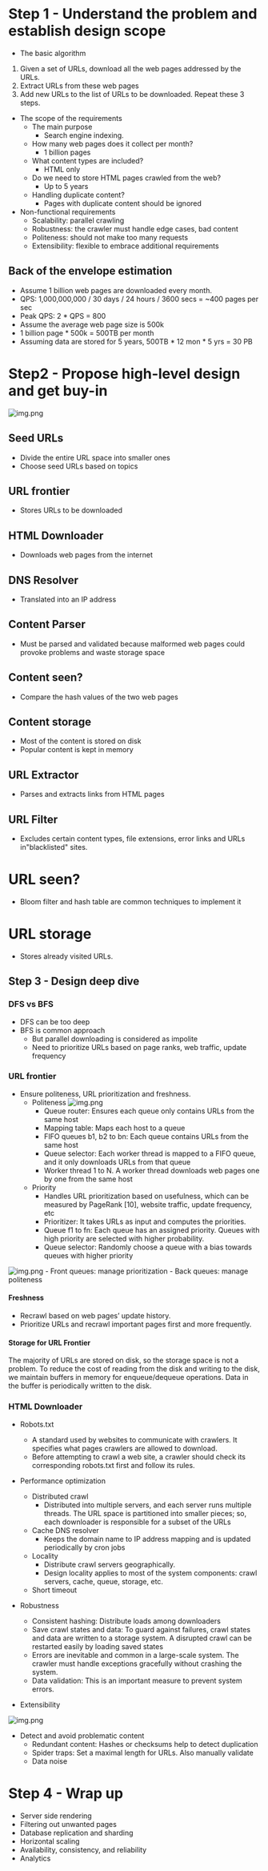 # Step 1 - Understand the problem and establish design scope

- The basic algorithm
1. Given a set of URLs, download all the web pages addressed by the URLs.
2. Extract URLs from these web pages
3. Add new URLs to the list of URLs to be downloaded. Repeat these 3 steps.

- The scope of the requirements
  - The main purpose
    - Search engine indexing.
  - How many web pages does it collect per month?
    - 1 billion pages
  - What content types are included?
    - HTML only
  - Do we need to store HTML pages crawled from the web?
    - Up to 5 years
  - Handling duplicate content?
    - Pages with duplicate content should be ignored
- Non-functional requirements
  - Scalability: parallel crawling
  - Robustness: the crawler must handle edge cases, bad content
  - Politeness: should not make too many requests
  - Extensibility: flexible to embrace additional requirements

## Back of the envelope estimation
- Assume 1 billion web pages are downloaded every month.
- QPS: 1,000,000,000 / 30 days / 24 hours / 3600 secs = ~400 pages per sec
- Peak QPS: 2 * QPS = 800
- Assume the average web page size is 500k
- 1 billion page * 500k = 500TB per month
- Assuming data are stored for 5 years, 500TB * 12 mon * 5 yrs = 30 PB

# Step2 - Propose high-level design and get buy-in

![img.png](image_wsc/high_level_design.png)

## Seed URLs
- Divide the entire URL space into smaller ones
- Choose seed URLs based on topics

## URL frontier
- Stores URLs to be downloaded

## HTML Downloader
- Downloads web pages from the internet

## DNS Resolver
- Translated into an IP address

## Content Parser
- Must be parsed and validated because malformed web pages could provoke problems and waste storage space

## Content seen?
- Compare the hash values of the two web pages

## Content storage
- Most of the content is stored on disk
- Popular content is kept in memory

## URL Extractor
- Parses and extracts links from HTML pages

## URL Filter
- Excludes certain content types, file extensions, error links and URLs in"blacklisted" sites.

# URL seen?
- Bloom filter and hash table are common techniques to implement it

# URL storage
- Stores already visited URLs.

## Step 3 - Design deep dive

### DFS vs BFS
- DFS can be too deep
- BFS is common approach
  - But parallel downloading is considered as impolite
  - Need to prioritize URLs based on page ranks, web traffic, update frequency

### URL frontier
- Ensure politeness, URL prioritization and freshness.
  - Politeness
![img.png](image_wsc/politeness.png)
    - Queue router: Ensures each queue only contains URLs from the same host
    - Mapping table: Maps each host to a queue
    - FIFO queues b1, b2 to bn: Each queue contains URLs from the same host
    - Queue selector: Each worker thread is mapped to a FIFO queue, and it only downloads URLs from that queue
    - Worker thread 1 to N. A worker thread downloads web pages one by one from the same host
  - Priority
      - Handles URL prioritization based on usefulness, which can be measured by PageRank [10], website traffic, update frequency, etc
      - Prioritizer: It takes URLs as input and computes the priorities.
      - Queue f1 to fn: Each queue has an assigned priority. Queues with high priority are selected with higher probability.
      - Queue selector: Randomly choose a queue with a bias towards queues with higher priority

![img.png](image_wsc/url_frontier.png)
      - Front queues: manage prioritization
      - Back queues: manage politeness

#### Freshness
- Recrawl based on web pages’ update history.
- Prioritize URLs and recrawl important pages first and more frequently.

#### Storage for URL Frontier
The majority of URLs are stored on disk, so the storage space is not a problem. 
To reduce the cost of reading from the disk and writing to the disk, we maintain buffers in memory for enqueue/dequeue operations. 
Data in the buffer is periodically written to the disk.

### HTML Downloader
- Robots.txt
  - A standard used by websites to communicate with crawlers. It specifies what pages crawlers are allowed to download. 
  - Before attempting to crawl a web site, a crawler should check its corresponding robots.txt first and follow its rules.

- Performance optimization
  - Distributed crawl
    - Distributed into multiple servers, and each server runs multiple threads. The URL space is partitioned into smaller pieces; so, each downloader is responsible for a subset of the URLs
  - Cache DNS resolver
    - Keeps the domain name to IP address mapping and is updated periodically by cron jobs
  - Locality
    - Distribute crawl servers geographically.
    - Design locality applies to most of the system components: crawl servers, cache, queue, storage, etc.
  - Short timeout

- Robustness
  - Consistent hashing: Distribute loads among downloaders
  - Save crawl states and data: To guard against failures, crawl states and data are written to a storage system. A disrupted crawl can be restarted easily by loading saved states
  - Errors are inevitable and common in a large-scale system. The crawler must handle exceptions gracefully without crashing the system.
  - Data validation: This is an important measure to prevent system errors.

- Extensibility

![img.png](image_wsc/ext.png)

- Detect and avoid problematic content
  - Redundant content: Hashes or checksums help to detect duplication
  - Spider traps: Set a maximal length for URLs. Also manually validate
  - Data noise

# Step 4 - Wrap up
- Server side rendering
- Filtering out unwanted pages
- Database replication and sharding
- Horizontal scaling
- Availability, consistency, and reliability
- Analytics